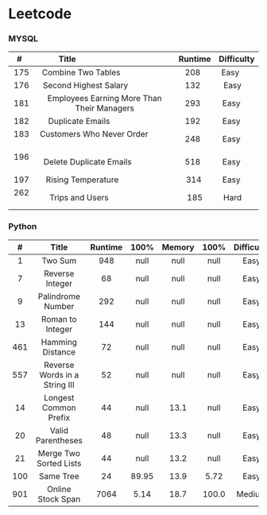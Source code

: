 # Leetcode

### MYSQL ###
|#    |Title                                     |Runtime|Difficulty|
|:---:|:----------------------------------------:|:-----:|:--------:|
|175  |Combine Two Tables                        |208    |Easy      |
|176  |Second Highest Salary                     |132    |Easy      |
|181  |Employees Earning More Than Their Managers|293    |Easy      |
|182  |Duplicate Emails                          |192    |Easy      |
|183  |Customers Who Never Order                 |248    |Easy      |
|196  |Delete Duplicate Emails                   |518    |Easy      |
|197  |Rising Temperature                        |314    |Easy      |
|262  |Trips and Users                           |185    |Hard      |

### Python ###
|#    |Title                           |Runtime|100% |Memory|100% |Difficulty|
|:---:|:------------------------------:|:-----:|:---:|:---: |:---:|:--------:|
|1    |Two Sum                         |948    |null |null  |null |Easy      |
|7    |Reverse Integer                 |68     |null |null  |null |Easy      |
|9    |Palindrome Number               |292    |null |null  |null |Easy      |
|13   |Roman to Integer                |144    |null |null  |null |Easy      |
|461  |Hamming Distance                |72     |null |null  |null |Easy      |
|557  |Reverse Words in a String III   |52     |null |null  |null |Easy      |
|14   |Longest Common Prefix           |44     |null |13.1  |null |Easy      |
|20   |Valid Parentheses               |48     |null |13.3  |null |Easy      |
|21   |Merge Two Sorted Lists          |44     |null |13.2  |null |Easy      |
|100  |Same Tree                       |24     |89.95|13.9  | 5.72|Easy      |
|901  |Online Stock Span               |7064   | 5.14|18.7  |100.0|Medium    |
